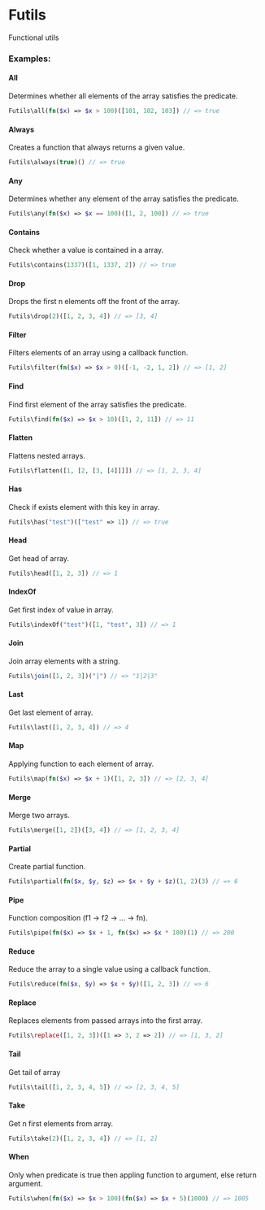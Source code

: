 # Futils
Functional utils

### Examples:

#### All
Determines whether all elements of the array satisfies the predicate.
```php
Futils\all(fn($x) => $x > 100)([101, 102, 103]) // => true
```

#### Always
Creates a function that always returns a given value.
```php
Futils\always(true)() // => true
```

#### Any
Determines whether any element of the array satisfies the predicate.
```php
Futils\any(fn($x) => $x == 100)([1, 2, 100]) // => true
```

#### Contains
Check whether a value is contained in a array.
```php
Futils\contains(1337)([1, 1337, 2]) // => true
```

#### Drop
Drops the first n elements off the front of the array.
```php
Futils\drop(2)([1, 2, 3, 4]) // => [3, 4]
```

#### Filter
Filters elements of an array using a callback function.
```php
Futils\filter(fn($x) => $x > 0)([-1, -2, 1, 2]) // => [1, 2]
```

#### Find
Find first element of the array satisfies the predicate.
```php
Futils\find(fn($x) => $x > 10)([1, 2, 11]) // => 11
```

#### Flatten
Flattens nested arrays.
```php
Futils\flatten([1, [2, [3, [4]]]]) // => [1, 2, 3, 4]
```

#### Has
Check if exists element with this key in array.
```php
Futils\has("test")(["test" => 1]) // => true
```

#### Head
Get head of array.
```php
Futils\head([1, 2, 3]) // => 1
```

#### IndexOf
Get first index of value in array.
```php
Futils\indexOf("test")([1, "test", 3]) // => 1
```

#### Join
Join array elements with a string.
```php
Futils\join([1, 2, 3])("|") // => "1|2|3"
```

#### Last
Get last element of array.
```php
Futils\last([1, 2, 3, 4]) // => 4
```

#### Map
Applying function to each element of array.
```php
Futils\map(fn($x) => $x + 1)([1, 2, 3]) // => [2, 3, 4]
```

#### Merge
Merge two arrays.
```php
Futils\merge([1, 2])([3, 4]) // => [1, 2, 3, 4]
```

#### Partial
Create partial function.
```php
Futils\partial(fn($x, $y, $z) => $x + $y + $z)(1, 2)(3) // => 6
```

#### Pipe
Function composition (f1 -> f2 -> ... -> fn).
```php
Futils\pipe(fn($x) => $x + 1, fn($x) => $x * 100)(1) // => 200
```

#### Reduce
Reduce the array to a single value using a callback function.
```php
Futils\reduce(fn($x, $y) => $x + $y)([1, 2, 3]) // => 6
```

#### Replace
Replaces elements from passed arrays into the first array.
```php
Futils\replace([1, 2, 3])([1 => 3, 2 => 2]) // => [1, 3, 2]
```

#### Tail
Get tail of array
```php
Futils\tail([1, 2, 3, 4, 5]) // => [2, 3, 4, 5]
```

#### Take
Get n first elements from array.
```php
Futils\take(2)([1, 2, 3, 4]) // => [1, 2]
```

#### When
Only when predicate is true then appling function to argument, else return argument.
```php
Futils\when(fn($x) => $x > 100)(fn($x) => $x + 5)(1000) // => 1005
```